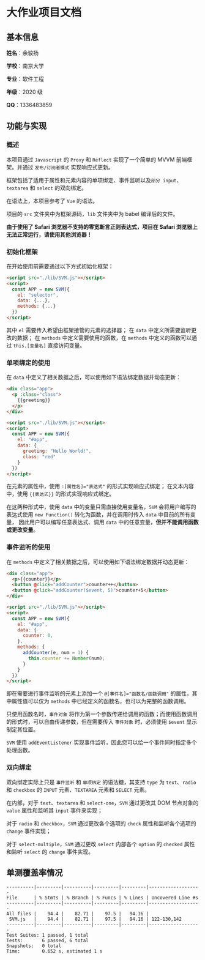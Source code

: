 # 大作业项目文档

## 基本信息
**姓名**：余骏扬

**学校**：南京大学

**专业**：软件工程

**年级**：2020 级

**QQ**：1336483859

## 功能与实现

### 概述
本项目通过 `Javascript` 的 `Proxy` 和 `Reflect` 实现了一个简单的 MVVM 前端框架。并通过 `发布/订阅者模式` 实现响应式更新。

框架包括了适用于属性和元素内容的单项绑定、事件监听以及`部分 input`、`textarea` 和 `select` 的双向绑定。

在语法上，本项目参考了 `Vue` 的语法。

项目的 `src` 文件夹中为框架源码，`lib` 文件夹中为 babel 编译后的文件。

**由于使用了 Safari 浏览器不支持的零宽断言正则表达式，项目在 Safari 浏览器上无法正常运行，请使用其他浏览器！**

### 初始化框架
在开始使用前需要通过以下方式初始化框架：
```html
<script src="./lib/SVM.js"></script>
<script>
  const APP = new SVM({
    el: "selector",
    data: {...},
    methods: {...}
  })
</script>
```
其中 `el` 需要传入希望由框架接管的元素的选择器；
在 `data` 中定义所需要监听更改的数据；
在 `methods` 中定义需要使用的函数，在 `methods` 中定义的函数可以通过 `this.[变量名]` 直接访问变量。

### 单项绑定的使用
在 `data` 中定义了相关数据之后，可以使用如下语法绑定数据并动态更新：
```html
<div class="app">
  <p :class="class">
    {{greeting}}
  </p>
</div>

<script src="./lib/SVM.js"></script>
<script>
  const APP = new SVM({
    el: "#app",
    data: {
      greeting: "Hello World!",
      class: "red"
    }
  })
</script>
```
在元素的属性中，使用 `:[属性名]="表达式"` 的形式实现响应式绑定；
在文本内容中，使用 `{{表达式}}` 的形式实现响应式绑定。

在这两种形式中，使用 `data` 中的变量只需直接使用变量名，`SVM` 会将用户编写的表达式使用 `new Function()` 转化为函数，并在调用时传入 `data` 中目前的所有变量，
因此用户可以编写任意表达式、调用 `data` 中的任意变量，**但并不能调用函数或更改变量**。

### 事件监听的使用
在 `methods` 中定义了相关数据之后，可以使用如下语法绑定数据并动态更新：
```html
<div class="app">
  <p>{{counter}}</p>
  <button @click="addCounter">counter++</button>
  <button @click="addCounter($event, 5)">counter+5</button>
</div>

<script src="./lib/SVM.js"></script>
<script>
  const APP = new SVM({
    el: "#app",
    data: {
      counter: 0,
    },
    methods: {
      addCounter(e, num = 1) {
        this.counter += Number(num);
      }
    }
  })
</script>
```
即在需要进行事件监听的元素上添加一个 `@[事件名]="函数名/函数调用"` 的属性，其中属性值可以仅为 `methods` 中已经定义的函数名，也可以为完整的函数调用。

只使用函数名时，`事件对象` 将作为第一个参数传递给调用的函数；而使用函数调用的形式时，可以自由传递参数，但在需要传入 `事件对象` 时，必须使用 `$event` 显示制定其位置。

`SVM` 使用 `addEventListener` 实现事件监听，因此您可以给一个事件同时指定多个处理函数。

### 双向绑定
双向绑定实际上只是 `事件监听` 和 `单项绑定` 的语法糖，其支持 `type` 为 `text`、`radio` 和 `checkbox` 的 `INPUT` 元素、`TEXTAREA` 元素和 `SELECT` 元素。

在内部，对于 `text`、`textarea` 和 `select-one`，`SVM` 通过更改其 DOM 节点对象的 `value` 属性和监听其 `input` 事件来实现；

对于 `radio` 和 `checkbox`，`SVM` 通过更改各个选项的 `check` 属性和监听各个选项的 `change` 事件实现；

对于 `select-multiple`，`SVM` 通过更改 `select` 内部各个 `option` 的 `checked` 属性和监听 `select` 的 `change` 事件实现。

## 单测覆盖率情况
```
----------|---------|----------|---------|---------|-------------------
File      | % Stmts | % Branch | % Funcs | % Lines | Uncovered Line #s 
----------|---------|----------|---------|---------|-------------------
All files |    94.4 |    82.71 |    97.5 |   94.16 |                   
 SVM.js   |    94.4 |    82.71 |    97.5 |   94.16 | 122-130,142       
----------|---------|----------|---------|---------|-------------------
Test Suites: 1 passed, 1 total
Tests:       6 passed, 6 total
Snapshots:   0 total
Time:        0.652 s, estimated 1 s
```